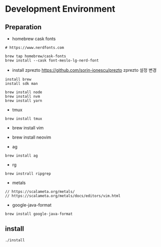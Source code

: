 # Development Environment

## Preparation

- homebrew cask fonts
```
# https://www.nerdfonts.com

brew tap homebrew/cask-fonts
brew install --cask font-meslo-lg-nerd-font
```


- install zprezto
https://github.com/sorin-ionescu/prezto
zprezto 설정 변경

```
install brew
install sdk man

brew install node
brew install nvm
brew install yarn
```


- tmux
```
brew install tmux
```


- brew install vim
- brew install neovim

- ag
```
brew install ag
```

- rg
```
brew instrall ripgrep
```

- metals
```
// https://scalameta.org/metals/
// https://scalameta.org/metals/docs/editors/vim.html
```


- google-java-format
```
brew install google-java-format
```

<!--- ensime-sbt-->
<!--http://ensime.github.io/editors/vim/install/-->
<!--```-->
<!--pip install websocket-client sexpdata-->
<!--```-->

## install
```
./install
```

